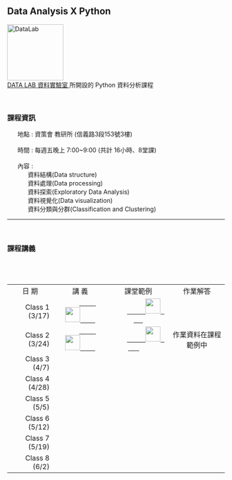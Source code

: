 <h2> Data Analysis X Python </h2> 
<img src="https://t.kfs.io/organization_resource_files/7685/10758/14063888_1080321025394014_825596358231805577_n.png" alt="DataLab" height="130" width="130"><br>
<a href="https://www.facebook.com/dlab.taiwan/?fref=t"> DATA LAB 資料實驗室 </a>所開設的 Python 資料分析課程
<br>
<p>
    <h3><b>課程資訊</b></h3>
    <ul class="task-list">
       <li>地點 : 資策會 教研所 (信義路3段153號3樓) </li>
       <li>時間 : 每週五晚上 7:00~9:00 (共計 16小時、8堂課) </li>
       <li>內容 :  <ul class="task-list">
                     <li>資料結構(Data structure)</li>
                     <li>資料處理(Data processing)</li>
                     <li>資料探索(Exploratory Data Analysis)</li>
                     <li>資料視覺化(Data visualization)</li>
                     <li>資料分類與分群(Classification and Clustering)</li>
                 </ul>
        </li>
    </ul>
</p>  
<hr size="1">
<p>
    <h3><b>課程講義</b></h3>
    
<center><table>
　<tr>
　    <td align="center" valign="center">日  期</td>
　    <td align="center" valign="center">講  義</td>
      <td align="center" valign="center">課堂範例</td>
      <td align="center" valign="center">作業解答</td>
　</tr>
　<tr>
　    <td align="right" valign="center">Class 1 (3/17)</td>
      <td align="center" valign="center">
          <a href="https://drive.google.com/file/d/0B05En15qeUozUmk2NTloN2R0TjA/view?usp=sharing">
            <img src="https://image.flaticon.com/icons/svg/337/337946.svg" height="35" width="35">
          </a>
      </td>
      <td align="center" valign="center">
          <a href="https://github.com/kristenchan/Python-Data-Analysis/blob/master/Class_1.ipynb">
            <img src="https://image.flaticon.com/icons/svg/180/180867.svg" height="35" width="35">
          </a>
      </td>
      <td align="center" valign="center">&nbsp;</td>
　</tr>
  <tr>
　    <td align="right" valign="center">Class 2 (3/24)</td>
      <td align="center" valign="center">
          <a href="https://drive.google.com/open?id=0B05En15qeUozSFpWNjN2RE1VODQ">
           <img src="https://image.flaticon.com/icons/svg/337/337946.svg" height="35" width="35">
          </a>
      </td>
      <td align="center" valign="center">
          <a href="https://github.com/kristenchan/Python-Data-Analysis/blob/master/Class_2.ipynb">
            <img src="https://image.flaticon.com/icons/svg/180/180867.svg" height="35" width="35">
          </a>      
      </td>
      <td align="center" valign="center">作業資料在課程範例中 </td>
　</tr>
 <tr>
　    <td align="right" valign="center">Class 3 (4/7)</td>
　    <td align="center" valign="center">&nbsp;</td>
      <td align="center" valign="center">&nbsp;</td>
      <td align="center" valign="center">&nbsp;</td>
　</tr>
 <tr>
　    <td align="right" valign="center">Class 4 (4/28)</td>
　    <td align="center" valign="center">&nbsp;</td>
      <td align="center" valign="center">&nbsp;</td>
      <td align="center" valign="center">&nbsp;</td>
　</tr>
 <tr>
　    <td align="right" valign="center">Class 5 (5/5)</td>
　    <td align="center" valign="center">&nbsp;</td>
      <td align="center" valign="center">&nbsp;</td>
      <td align="center" valign="center">&nbsp;</td>
　</tr>
 <tr>
　    <td align="right" valign="center">Class 6 (5/12)</td>
　    <td align="center" valign="center">&nbsp;</td>
      <td align="center" valign="center">&nbsp;</td>
      <td align="center" valign="center">&nbsp;</td>
　</tr>
 <tr>
　    <td align="right" valign="center">Class 7 (5/19)</td>
　    <td align="center" valign="center">&nbsp;</td>
      <td align="center" valign="center">&nbsp;</td>
      <td align="center" valign="center">&nbsp;</td>
　</tr>
 <tr>
　    <td align="right" valign="center">Class 8 (6/2)</td>
　    <td align="center" valign="center">&nbsp;</td>
      <td align="center" valign="center">&nbsp;</td>
      <td align="center" valign="center">&nbsp;</td>
　</tr>
</table></center>
</p>
